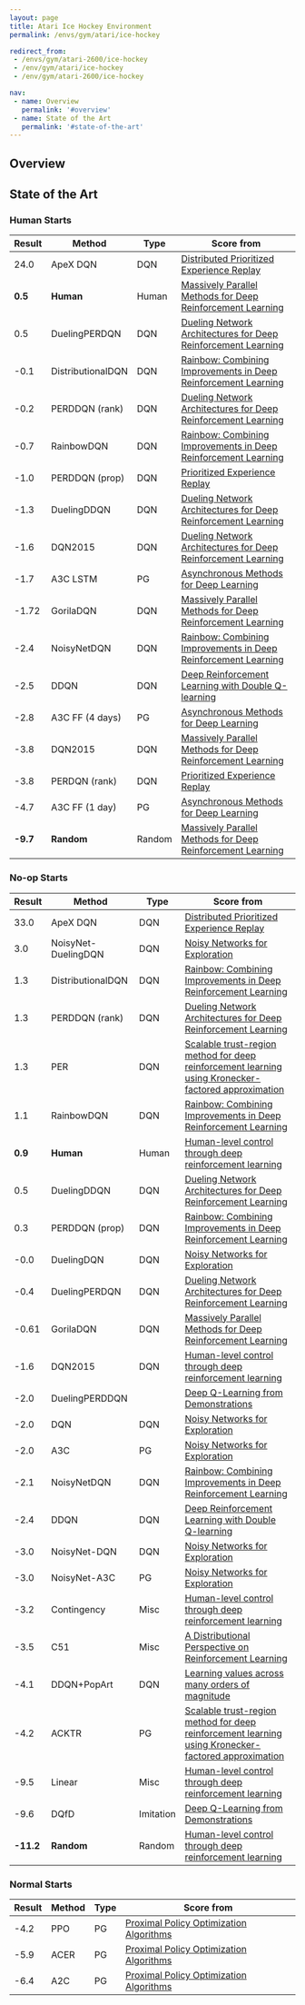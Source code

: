 ```yaml
---
layout: page
title: Atari Ice Hockey Environment
permalink: /envs/gym/atari/ice-hockey

redirect_from:
 - /envs/gym/atari-2600/ice-hockey
 - /env/gym/atari/ice-hockey
 - /env/gym/atari-2600/ice-hockey

nav:
 - name: Overview
   permalink: '#overview'
 - name: State of the Art
   permalink: '#state-of-the-art'
---
```



## Overview

## State of the Art

### Human Starts

| Result | Method | Type | Score from |
|--------|--------|------|------------|
| 24.0 | ApeX DQN | DQN | [Distributed Prioritized Experience Replay](https://arxiv.org/abs/1803.00933) |
| **0.5** | **Human** | Human | [Massively Parallel Methods for Deep Reinforcement Learning](https://arxiv.org/abs/1507.04296) |
| 0.5 | DuelingPERDQN | DQN | [Dueling Network Architectures for Deep Reinforcement Learning](https://arxiv.org/abs/1511.06581) |
| -0.1 | DistributionalDQN | DQN | [Rainbow: Combining Improvements in Deep Reinforcement Learning](https://arxiv.org/abs/1710.02298) |
| -0.2 | PERDDQN (rank) | DQN | [Dueling Network Architectures for Deep Reinforcement Learning](https://arxiv.org/abs/1511.06581) |
| -0.7 | RainbowDQN | DQN | [Rainbow: Combining Improvements in Deep Reinforcement Learning](https://arxiv.org/abs/1710.02298) |
| -1.0 | PERDDQN (prop) | DQN | [Prioritized Experience Replay](https://arxiv.org/abs/1511.05952) |
| -1.3 | DuelingDDQN | DQN | [Dueling Network Architectures for Deep Reinforcement Learning](https://arxiv.org/abs/1511.06581) |
| -1.6 | DQN2015 | DQN | [Dueling Network Architectures for Deep Reinforcement Learning](https://arxiv.org/abs/1511.06581) |
| -1.7 | A3C LSTM | PG | [Asynchronous Methods for Deep Learning](https://arxiv.org/abs/1602.01783) |
| -1.72 | GorilaDQN | DQN | [Massively Parallel Methods for Deep Reinforcement Learning](https://arxiv.org/abs/1507.04296) |
| -2.4 | NoisyNetDQN | DQN | [Rainbow: Combining Improvements in Deep Reinforcement Learning](https://arxiv.org/abs/1710.02298) |
| -2.5 | DDQN | DQN | [Deep Reinforcement Learning with Double Q-learning](https://arxiv.org/abs/1509.06461) |
| -2.8 | A3C FF (4 days) | PG | [Asynchronous Methods for Deep Learning](https://arxiv.org/abs/1602.01783) |
| -3.8 | DQN2015 | DQN | [Massively Parallel Methods for Deep Reinforcement Learning](https://arxiv.org/abs/1507.04296) |
| -3.8 | PERDQN (rank) | DQN | [Prioritized Experience Replay](https://arxiv.org/abs/1511.05952) |
| -4.7 | A3C FF (1 day) | PG | [Asynchronous Methods for Deep Learning](https://arxiv.org/abs/1602.01783) |
| **-9.7** | **Random** | Random | [Massively Parallel Methods for Deep Reinforcement Learning](https://arxiv.org/abs/1507.04296) |

### No-op Starts

| Result | Method | Type | Score from |
|--------|--------|------|------------|
| 33.0 | ApeX DQN | DQN | [Distributed Prioritized Experience Replay](https://arxiv.org/abs/1803.00933) |
| 3.0 | NoisyNet-DuelingDQN | DQN | [Noisy Networks for Exploration](https://arxiv.org/abs/1706.10295) |
| 1.3 | DistributionalDQN | DQN | [Rainbow: Combining Improvements in Deep Reinforcement Learning](https://arxiv.org/abs/1710.02298) |
| 1.3 | PERDDQN (rank) | DQN | [Dueling Network Architectures for Deep Reinforcement Learning](https://arxiv.org/abs/1511.06581) |
| 1.3 | PER | DQN | [Scalable trust-region method for deep reinforcement learning using Kronecker-factored approximation](https://arxiv.org/abs/1708.05144) |
| 1.1 | RainbowDQN | DQN | [Rainbow: Combining Improvements in Deep Reinforcement Learning](https://arxiv.org/abs/1710.02298) |
| **0.9** | **Human** | Human | [Human-level control through deep reinforcement learning](https://storage.googleapis.com/deepmind-media/dqn/DQNNaturePaper.pdf) |
| 0.5 | DuelingDDQN | DQN | [Dueling Network Architectures for Deep Reinforcement Learning](https://arxiv.org/abs/1511.06581) |
| 0.3 | PERDDQN (prop) | DQN | [Rainbow: Combining Improvements in Deep Reinforcement Learning](https://arxiv.org/abs/1710.02298) |
| -0.0 | DuelingDQN | DQN | [Noisy Networks for Exploration](https://arxiv.org/abs/1706.10295) |
| -0.4 | DuelingPERDQN | DQN | [Dueling Network Architectures for Deep Reinforcement Learning](https://arxiv.org/abs/1511.06581) |
| -0.61 | GorilaDQN | DQN | [Massively Parallel Methods for Deep Reinforcement Learning](https://arxiv.org/abs/1507.04296) |
| -1.6 | DQN2015 | DQN | [Human-level control through deep reinforcement learning](https://storage.googleapis.com/deepmind-media/dqn/DQNNaturePaper.pdf) |
| -2.0 | DuelingPERDDQN |  | [Deep Q-Learning from Demonstrations](https://arxiv.org/abs/1704.03732) |
| -2.0 | DQN | DQN | [Noisy Networks for Exploration](https://arxiv.org/abs/1706.10295) |
| -2.0 | A3C | PG | [Noisy Networks for Exploration](https://arxiv.org/abs/1706.10295) |
| -2.1 | NoisyNetDQN | DQN | [Rainbow: Combining Improvements in Deep Reinforcement Learning](https://arxiv.org/abs/1710.02298) |
| -2.4 | DDQN | DQN | [Deep Reinforcement Learning with Double Q-learning](https://arxiv.org/abs/1509.06461) |
| -3.0 | NoisyNet-DQN | DQN | [Noisy Networks for Exploration](https://arxiv.org/abs/1706.10295) |
| -3.0 | NoisyNet-A3C | PG | [Noisy Networks for Exploration](https://arxiv.org/abs/1706.10295) |
| -3.2 | Contingency | Misc | [Human-level control through deep reinforcement learning](https://storage.googleapis.com/deepmind-media/dqn/DQNNaturePaper.pdf) |
| -3.5 | C51 | Misc | [A Distributional Perspective on Reinforcement Learning](https://arxiv.org/abs/1707.06887) |
| -4.1 | DDQN+PopArt | DQN | [Learning values across many orders of magnitude](https://arxiv.org/abs/1602.07714) |
| -4.2 | ACKTR | PG | [Scalable trust-region method for deep reinforcement learning using Kronecker-factored approximation](https://arxiv.org/abs/1708.05144) |
| -9.5 | Linear | Misc | [Human-level control through deep reinforcement learning](https://storage.googleapis.com/deepmind-media/dqn/DQNNaturePaper.pdf) |
| -9.6 | DQfD | Imitation | [Deep Q-Learning from Demonstrations](https://arxiv.org/abs/1704.03732) |
| **-11.2** | **Random** | Random | [Human-level control through deep reinforcement learning](https://storage.googleapis.com/deepmind-media/dqn/DQNNaturePaper.pdf) |

### Normal Starts

| Result | Method | Type | Score from |
|--------|--------|------|------------|
| -4.2 | PPO | PG | [Proximal Policy Optimization Algorithms](https://arxiv.org/abs/1707.06347) |
| -5.9 | ACER | PG | [Proximal Policy Optimization Algorithms](https://arxiv.org/abs/1707.06347) |
| -6.4 | A2C | PG | [Proximal Policy Optimization Algorithms](https://arxiv.org/abs/1707.06347) |

